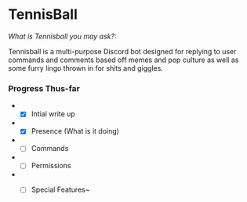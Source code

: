 # TennisBall

*What is Tennisball you may ask?:*

Tennisball is a multi-purpose Discord bot designed for replying to user commands and comments based off memes and pop culture as well as some furry lingo thrown in for shits and giggles.

<h3>Progress Thus-far</h3>

* - [x] Intial write up
* - [x] Presence (What is it doing)
* - [ ] Commands
* - [ ] Permissions
* - [ ] Special Features~

